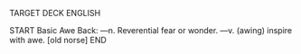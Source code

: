 TARGET DECK
ENGLISH

START
Basic
Awe
Back: —n. Reverential fear or wonder. —v. (awing) inspire with awe. [old norse]
END
